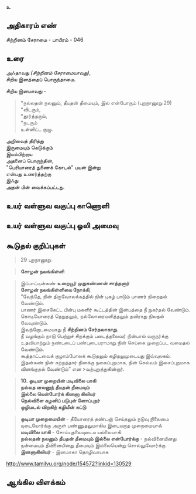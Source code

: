 உ


## அதிகாரம் எண்

சிற்றினம் சேராமை - பாயிரம் - 046

## உரை

அஃதாவது _(சிற்றினம் சேராமையாவது)_,  
சிறிய இனத்தைப் பொருந்தாமை.  

சிறிய இனமாவது -  
> *நல்லதன் நலனும், தீயதன் தீமையும், இல் என்போரும் (புறநானூறு 29)  
> *விடரும்,  
> *தூர்த்தரும்,  
> *நடரும்  
உள்ளிட்ட குழு.  

அறிவைத் திரித்து  
இருமையும் கெடுக்கும்  
இயல்பிற்றாய  
அதனைப் பொருந்தின்,  
"பெரியாரைத் துணைக் கோடல்" 
பயன் இன்று  
என்பது உணர்த்தற்கு  
இஃது  
அதன் பின் வைக்கப்பட்டது.


## உயர் வள்ளுவ வகுப்பு காணொளி


## உயர் வள்ளுவ வகுப்பு ஒலி அமைவு 


## கூடுதல் குறிப்புகள்

>29 புறநானூறு  

>**சோழன் நலங்கிள்ளி**  

>இப்பாட்டின்கண் **உறையூர்  முதுகண்ணன்  சாத்தனார்**  
>**சோழன் நலங்கிள்ளியை நோக்கி**,  
>“வேந்தே, நின்  திருவோலக்கத்தில்  நின் புகழ் பாடும் பாணர்  நிறைதல் வேண்டும்.  
>பாணர்  இசைகேட்ட பின்பு  மகளிர் கூட்டத்தின் இன்பத்தை நீ நுகர்தல் வேண்டும்.  
>கொடியோரைத் தெறுதலும், நல்லோரையளித்தலும் தவிராது நிலதல் வேவுண்டும்.  
>இவற்றோடமையாது நீ **சிற்றினம்  சேர்தலாகாது**.  
>நீ வழங்கும் நாடு பெற்றுச்  சிறக்கும் படைத்தலைவர் நின்பால் வருநர்க்கு உதவியாற்றும் நண்புடைப் பண்புடையராமாறு நின் செய்கை முறைப்பட வமைதல் வேண்டும்.  
>கூத்தாட்டவைக் குழாம்போலக் கூடுதலும் கழிதலுமுடையது இவ்வுலகம்.  
>இதன்கண் நின் சுற்றத்தார் நினக்கு நகைப்புறமாக, நின் செல்வம் இசைப்புறமாக விளங்குதல் வேண்டும்” என >வற்புறுத்துகின்றார்.  

>**10. ஒடியா முறையின் மடிவிலை யாகி**  
>**நல்லத னலனுந் தீயதன் றீமையும்**  
>**இல்லை யென்போர்க் கினனா கிலியர்**  
>**நெல்விளை கழனிப் படுபுள் ளோப்புநர்**  
>**ஒழிமடல் விறகிற் கழிமீன் சுட்டு**

>**ஒடியா முறைமையின்** - தீயோரைத் தண்டஞ் செய்தலும்  நடுவு  நிலைமை யுடையோர்க்கு அருள் பண்ணுதலுமாகிய இடையறாத முறைமையால்  
>**மடிவிலை யாகி** - சோம்புதலையுடைய யல்லையாகி  
>**நல்லதன்  நலனும்  தீயதன் தீமையும் இல்லை என்போர்க்கு** - நல்வினையினது நன்மையும் தீவினையினது  தீமையும் இல்லையென்று சொல்லுவோர்க்கு  
>**இனனாகிலியர்** - இனமாகா தொழிவாயாக  

http://www.tamilvu.org/node/154572?linkid=130529
## ஆங்கில விளக்கம்


